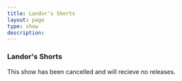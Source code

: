 ```yaml
---
title: Landor's Shorts
layout: page
type: show
description:
---
```


<h3>Landor's Shorts</h3>
This show has been cancelled and will recieve no releases.

<script src="show-scripts.js"></script>
